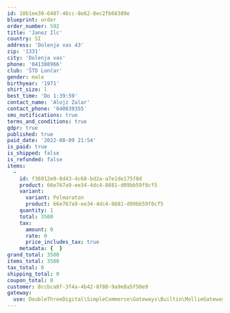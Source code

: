 ```yaml
---
id: 10b1ee38-6487-46cc-8e62-8ec2fb68389e
blueprint: order
order_number: 592
title: 'Janez Ilc'
country: SI
address: 'Dolenja vas 43'
zip: '1331'
city: 'Dolenja vas'
phone: '041388966'
club: 'ŠTD Lončar'
gender: male
birthyear: '1971'
shirt_size: l
best_time: 'Do 1:39:59'
contact_name: 'Alojz Zalar'
contact_phone: '040839355'
sms_notifications: true
terms_and_conditions: true
gdpr: true
published: true
paid_date: '2022-08-09 21:54'
is_paid: true
is_shipped: false
is_refunded: false
items:
  -
    id: f36912e0-8d43-4c68-bd2a-a7e1de175f8d
    product: 66e767a9-ee34-4dc4-8681-d09bb59f0cf5
    variant:
      variant: Polmaraton
      product: 66e767a9-ee34-4dc4-8681-d09bb59f0cf5
    quantity: 1
    total: 3500
    tax:
      amount: 0
      rate: 0
      price_includes_tax: true
    metadata: {  }
grand_total: 3500
items_total: 3500
tax_total: 0
shipping_total: 0
coupon_total: 0
customer: 8ccbca8f-3f4a-4b42-8f88-9a9e8a5f50e9
gateway:
  use: DoubleThreeDigital\SimpleCommerce\Gateways\Builtin\MollieGateway
---
```

